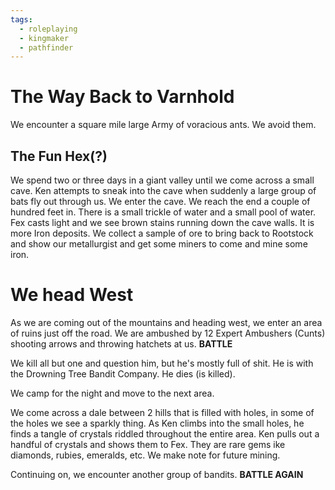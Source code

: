 ```yaml
---
tags:
  - roleplaying
  - kingmaker
  - pathfinder
---
```


# The Way Back to Varnhold

We encounter a square mile large Army of voracious ants. We avoid them. 

## The Fun Hex(?)

We spend two or three days in a giant valley until we come across a small cave. Ken attempts to sneak into the cave when suddenly a large group of bats fly out through us. We enter the cave. We reach the end a couple of hundred feet in. There is a small trickle of water and a small pool of water. Fex casts light and we see brown stains running down the cave walls. It is more Iron deposits. We collect a sample of ore to bring back to Rootstock and show our metallurgist and get some miners to come and mine some iron.

# We head West

As we are coming out of the mountains and heading west, we enter an area of ruins just off the road. We are ambushed by 12 Expert Ambushers (Cunts) shooting arrows and throwing hatchets at us. **BATTLE** 

We kill all but one and question him, but he's mostly full of shit. He is with the Drowning Tree Bandit Company. He dies (is killed).

We camp for the night and move to the next area. 

We come across a dale between 2 hills that is filled with holes, in some of the holes we see a sparkly thing. As Ken climbs into the small holes, he finds a tangle of crystals riddled throughout the entire area. Ken pulls out a handful of crystals and shows them to Fex. They are rare gems ike diamonds, rubies, emeralds, etc. We make note for future mining.

Continuing on, we encounter another group of bandits. **BATTLE AGAIN** 
